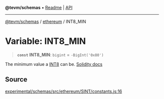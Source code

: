 **@tevm/schemas** • [Readme](../../README.md) \| [API](../../modules.md)

***

[@tevm/schemas](../../README.md) / [ethereum](../README.md) / INT8\_MIN

# Variable: INT8\_MIN

> **`const`** **INT8\_MIN**: `bigint` = `-BigInt('0x80')`

The minimum value a [INT8](../type-aliases/INT8.md) can be.
[Solidity docs](https://docs.soliditylang.org/en/latest/types.html#integers)

## Source

[experimental/schemas/src/ethereum/SINT/constants.js:16](https://github.com/evmts/tevm-monorepo/blob/main/experimental/schemas/src/ethereum/SINT/constants.js#L16)
